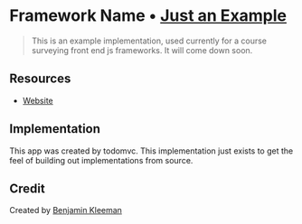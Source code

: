 # Framework Name • [Just an Example](bkleeman.github.io)

> This is an example implementation, used currently for a course surveying front end js frameworks. It will come down soon.


## Resources

- [Website](bkleeman.github.io)


## Implementation

This app was created by todomvc. This implementation just exists to get the feel of building out implementations from source.


## Credit

Created by [Benjamin Kleeman](bkleeman.github.io)
